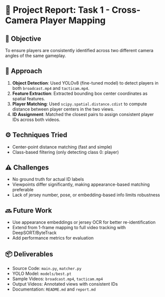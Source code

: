 # 📑 Project Report: Task 1 - Cross-Camera Player Mapping

## 🎯 Objective

To ensure players are consistently identified across two different camera angles of the same gameplay.

## 🧠 Approach

1. **Object Detection**: Used YOLOv8 (fine-tuned model) to detect players in both `broadcast.mp4` and `tacticam.mp4`.
2. **Feature Extraction**: Extracted bounding box center coordinates as spatial features.
3. **Player Matching**: Used `scipy.spatial.distance.cdist` to compute distance between player centers in the two views.
4. **ID Assignment**: Matched the closest pairs to assign consistent player IDs across both videos.

## ⚙️ Techniques Tried

* Center-point distance matching (fast and simple)
* Class-based filtering (only detecting class 0: player)

## ⚠️ Challenges

* No ground truth for actual ID labels
* Viewpoints differ significantly, making appearance-based matching preferable
* Lack of jersey number, pose, or embedding-based info limits robustness

## 🔜 Future Work

* Use appearance embeddings or jersey OCR for better re-identification
* Extend from 1-frame mapping to full video tracking with DeepSORT/ByteTrack
* Add performance metrics for evaluation

## 📦 Deliverables

* Source Code: `main.py`, `matcher.py`
* YOLO Model: `models/best.pt`
* Sample Videos: `broadcast.mp4`, `tacticam.mp4`
* Output Videos: Annotated views with consistent IDs
* Documentation: `README.md` and `report.md`
